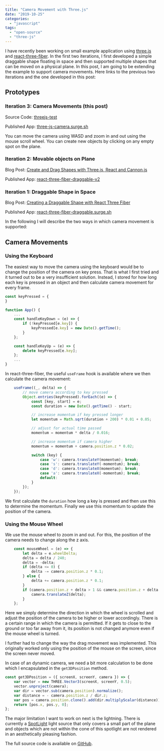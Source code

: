```yaml
---
title: "Camera Movement with Three.js"
date: "2019-10-25"
categories: 
  - "javascript"
tags: 
  - "open-source"
  - "three-js"
---
```


I have recently been working on small example application using [three.js](https://threejs.org/) and [react-three-fiber](https://github.com/react-spring/react-three-fiber). In the first two iterations, I first developed a simple draggable shape floating in space and then supported multiple shapes that can be moved on a physical plane. In this post, I am going to be extending the example to support camera movements. Here links to the previous two iterations and the one developed in this post:

## Prototypes

### Iteration 3: Camera Movements (this post)

Source Code: [threejs-test](https://github.com/mxro/threejs-test/tree/master/test3)

Published App: [three-js-camera.surge.sh](https://three-js-camera.surge.sh/)

You can move the camera using WASD and zoom in and out using the mouse scroll wheel. You can create new objects by clicking on any empty spot on the plane.

### Iteration 2: Movable objects on Plane

Blog Post: [Create and Drag Shapes with Three.js, React and Cannon.js](https://maxrohde.com/2019/10/23/create-and-drag-shapes-with-three-js-react-and-cannon-js/)

Published App: [react-three-fiber-draggable-v2](https://react-three-fiber-draggable-v2.surge.sh/)

### Iteration 1: Draggable Shape in Space

Blog Post: [Creating a Draggable Shape with React Three Fiber](https://maxrohde.com/2019/10/19/creating-a-draggable-shape-with-react-three-fiber/)

Published App: [react-three-fiber-draggable.surge.sh](https://react-three-fiber-draggable.surge.sh/)

In the following I will describe the two ways in which camera movement is supported:

## Camera Movements

### Using the Keyboard

The easiest way to move the camera using the keyboard would be to change the position of the camera on key press. That is what I first tried and it turned out to be a very insufficient solution. Instead, I stored for how long each key is pressed in an object and then calculate camera movement for every frame.

```javascript
const keyPressed = {
}

function App() {
    ...
    const handleKeyDown = (e) => {
        if (!keyPressed[e.key]) {
            keyPressed[e.key] = new Date().getTime();
        }
    };

    const handleKeyUp = (e) => {
        delete keyPressed[e.key];
    };
    ...
}
```

In react-three-fiber, the useful `useFrame` hook is available where we then calculate the camera movement:

```javascript
    useFrame((_, delta) => {
        // move camera according to key pressed
        Object.entries(keyPressed).forEach((e) => {
            const [key, start] = e;
            const duration = new Date().getTime() - start;

            // increase momentum if key pressed longer
            let momentum = Math.sqrt(duration + 200) * 0.01 + 0.05;

            // adjust for actual time passed
            momentum = momentum * delta / 0.016;

            // increase momentum if camera higher
            momentum = momentum + camera.position.z * 0.02;

            switch (key) {
                case 'w': camera.translateY(momentum); break;
                case 's': camera.translateY(-momentum); break;
                case 'd': camera.translateX(momentum); break;
                case 'a': camera.translateX(-momentum); break;
                default:
            }
        });
    });
```

We first calculate the `duration` how long a key is pressed and then use this to determine the momentum. Finally we use this momentum to update the position of the camera.

### Using the Mouse Wheel

We use the mouse wheel to zoom in and out. For this, the position of the camera needs to change along the z axis.

```javascript
    const mouseWheel = (e) => {
        let delta = e.wheelDelta;
        delta = delta / 240;
        delta = -delta;
        if (delta <= 0) {
            delta -= camera.position.z * 0.1;
        } else {
            delta += camera.position.z * 0.1;
        }
        if (camera.position.z + delta > 1 && camera.position.z + delta < 200) {
            camera.translateZ(delta);
        }
    };
```

Here we simply determine the direction in which the wheel is scrolled and adjust the position of the camera to be higher or lower accordingly. There is a certain range in which the camera is permitted. If it gets to close to the ground or too far away from it, its position is not changed anymore even if the mouse wheel is turned.

I further had to change the way the drag movement was implemented. This originally worked only using the position of the mouse on the screen, since the screen never moved.

In case of an dynamic camera, we need a bit more calculation to be done which I encapsulated in the `get3DPosition` method.

```javascript
const get3DPosition = ({ screenX, screenY, camera }) => {
    var vector = new THREE.Vector3(screenX, screenY, 0.5);
    vector.unproject(camera);
    var dir = vector.sub(camera.position).normalize();
    var distance = - camera.position.z / dir.z;
    var pos = camera.position.clone().add(dir.multiplyScalar(distance));
    return [pos.x, pos.y, 0];
};
```

The major limitation I want to work on next is the lightning. There is currently a [SpotLight](https://threejs.org/docs/#api/en/lights/SpotLight) light source that only covers a small part of the plane and objects which are not within the cone of this spotlight are not rendered in an aesthetically pleasing fashion.

The full source code is available on [GitHub](https://github.com/mxro/threejs-test/tree/master/test3).
